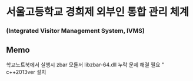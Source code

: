 
# 서울고등학교 경희제 외부인 통합 관리 체계
### (Integrated Visitor Management System, IVMS)


## Memo 
학교노트북에서 실행시 zbar 모듈서 libzbar-64.dll 누락 문제 해결 필요
" c++2013ver 설치
